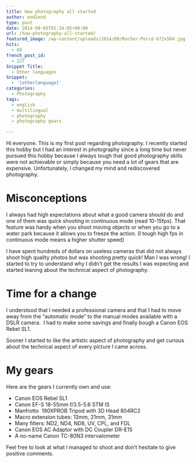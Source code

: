 ```yaml
---
title: How photography all started
author: end2end
type: post
date: 2014-08-05T01:34:05+00:00
url: /how-photography-all-started/
featured_image: /wp-content/uploads/2014/08/Rocher-Percé-672x504.jpg
hits:
  - 69
french_post_id:
  - 227
Snippet Title:
  - Other languages
Snippet:
  - '[otherlanguage]'
categories:
  - Photography
tags:
  - english
  - multilingual
  - photography
  - photography gears

---
```

Hi everyone. This is my first post regarding photography. I recently started this hobby but I had an interest in photography since a long time but never pursued this hobby because I always tough that good photography skills were not achievable or simply because you need a lot of gears that are expensive. Unfortunately, I changed my mind and rediscovered photography.  
<!--more-->

<h1 id="firstHeading" lang="en">
  <span id="Misconceptions">Misconceptions</span>
</h1>

I always had high expectations about what a good camera should do and one of them was quick shooting in continuous mode (read 10-15fps). That feature was handy when you shoot moving objects or when you go to a water park because it allows you to freeze the action. (I tough high fps in continuous mode means a higher shutter speed)

I have spent hundreds of dollars on useless cameras that did not always shoot high quality photos but was shooting pretty quick! Man I was wrong! I started to try to understand why I didn&#8217;t get the results I was expecting and started leaning about the technical aspect of photography.

# <span id="Time_for_a_change">Time for a change</span>

I understood that I needed a professional camera and that I had to move away from the &#8220;automatic mode&#8221; to the manual modes available with a DSLR camera.  I had to make some savings and finally bough a Canon EOS Rebel SL1.

Sooner I started to like the artistic aspect of photography and get curious about the technical aspect of every picture I came across.

# <span id="My_gears">My gears</span>

Here are the gears I currently own and use:  
* Canon EOS Rebel SL1  
* Canon EF-S 18-55mm f/3.5-5.6 STM IS  
* Manfrotto  190XPROB Tripod with 3D Head 804RC2  
* Macro extension tubes: 13mm, 21mm, 31mm  
* Many filters: ND2, ND4, ND8, UV, CPL, and FDL  
* Canon EOS AC Adaptor with DC Coupler DR-E15  
* A no-name Canon TC-80N3 intervalometer

Feel free to look at what I managed to shoot and don&#8217;t hesitate to give positive comments.